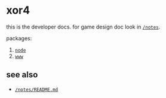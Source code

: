 # xor4

this is the developer docs.
for game design doc look in [`/notes`](/notes/README.md).

packages:

1. [`node`](/pkg/node/README.md)
1. [`www`](/pkg/www/README.md)

## see also

- [`/notes/README.md`](notes/README.md)
